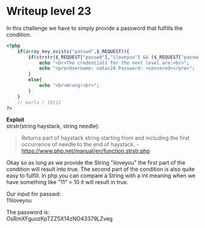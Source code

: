 # Writeup level 23
In this challenge we have to simply provide a password that fulfills the condition. 

```php
<?php
    if(array_key_exists("passwd",$_REQUEST)){
        if(strstr($_REQUEST["passwd"],"iloveyou") && ($_REQUEST["passwd"] > 10 )){
            echo "<br>The credentials for the next level are:<br>";
            echo "<pre>Username: natas24 Password: <censored></pre>";
        }
        else{
            echo "<br>Wrong!<br>";
        }
    }
    // morla / 10111
?>  
```
**Exploit**  
strstr(string haystack, string needle):  
> Returns part of haystack string starting from and including the first occurrence of needle to the end of haystack. - https://www.php.net/manual/en/function.strstr.php

Okay so as long as we provide the String "iloveyou" the first part of the condition will result into true. The second part of the condition is also quite easy to fulfill. In php you can compare a String with a int meaning when we have something like "11" > 10 it will result in true.

Our input for passwd:  
11iloveyou

The password is:  
OsRmXFguozKpTZZ5X14zNO43379LZveg
